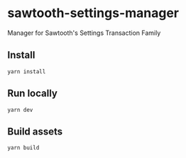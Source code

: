 # sawtooth-settings-manager
Manager for Sawtooth's Settings Transaction Family

## Install
`yarn install`

## Run locally
`yarn dev`

## Build assets
`yarn build`
